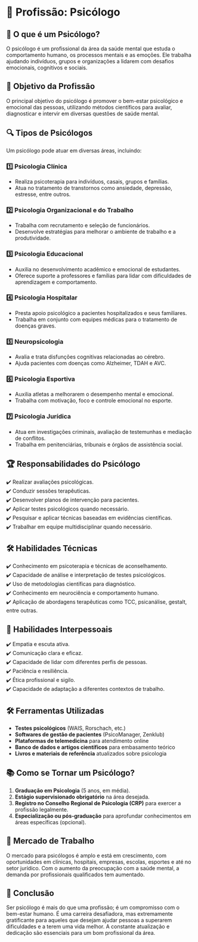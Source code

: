 # 📘 Profissão: Psicólogo

## 🧠 O que é um Psicólogo?
O psicólogo é um profissional da área da saúde mental que estuda o comportamento humano, os processos mentais e as emoções. Ele trabalha ajudando indivíduos, grupos e organizações a lidarem com desafios emocionais, cognitivos e sociais.

## 🎯 Objetivo da Profissão
O principal objetivo do psicólogo é promover o bem-estar psicológico e emocional das pessoas, utilizando métodos científicos para avaliar, diagnosticar e intervir em diversas questões de saúde mental.

## 🔍 Tipos de Psicólogos
Um psicólogo pode atuar em diversas áreas, incluindo:

### 1️⃣ **Psicologia Clínica**
- Realiza psicoterapia para indivíduos, casais, grupos e famílias.
- Atua no tratamento de transtornos como ansiedade, depressão, estresse, entre outros.

### 2️⃣ **Psicologia Organizacional e do Trabalho**
- Trabalha com recrutamento e seleção de funcionários.
- Desenvolve estratégias para melhorar o ambiente de trabalho e a produtividade.

### 3️⃣ **Psicologia Educacional**
- Auxilia no desenvolvimento acadêmico e emocional de estudantes.
- Oferece suporte a professores e famílias para lidar com dificuldades de aprendizagem e comportamento.

### 4️⃣ **Psicologia Hospitalar**
- Presta apoio psicológico a pacientes hospitalizados e seus familiares.
- Trabalha em conjunto com equipes médicas para o tratamento de doenças graves.

### 5️⃣ **Neuropsicologia**
- Avalia e trata disfunções cognitivas relacionadas ao cérebro.
- Ajuda pacientes com doenças como Alzheimer, TDAH e AVC.

### 6️⃣ **Psicologia Esportiva**
- Auxilia atletas a melhorarem o desempenho mental e emocional.
- Trabalha com motivação, foco e controle emocional no esporte.

### 7️⃣ **Psicologia Jurídica**
- Atua em investigações criminais, avaliação de testemunhas e mediação de conflitos.
- Trabalha em penitenciárias, tribunais e órgãos de assistência social.

## 🏆 Responsabilidades do Psicólogo
✔️ Realizar avaliações psicológicas.  
✔️ Conduzir sessões terapêuticas.  
✔️ Desenvolver planos de intervenção para pacientes.  
✔️ Aplicar testes psicológicos quando necessário.  
✔️ Pesquisar e aplicar técnicas baseadas em evidências científicas.  
✔️ Trabalhar em equipe multidisciplinar quando necessário.  

## 🛠 Habilidades Técnicas
✔️ Conhecimento em psicoterapia e técnicas de aconselhamento.  
✔️ Capacidade de análise e interpretação de testes psicológicos.  
✔️ Uso de metodologias científicas para diagnóstico.  
✔️ Conhecimento em neurociência e comportamento humano.  
✔️ Aplicação de abordagens terapêuticas como TCC, psicanálise, gestalt, entre outras.  

## 🤝 Habilidades Interpessoais
✔️ Empatia e escuta ativa.  
✔️ Comunicação clara e eficaz.  
✔️ Capacidade de lidar com diferentes perfis de pessoas.  
✔️ Paciência e resiliência.  
✔️ Ética profissional e sigilo.  
✔️ Capacidade de adaptação a diferentes contextos de trabalho.  

## 🛠 Ferramentas Utilizadas
- **Testes psicológicos** (WAIS, Rorschach, etc.)
- **Softwares de gestão de pacientes** (PsicoManager, Zenklub)
- **Plataformas de telemedicina** para atendimento online
- **Banco de dados e artigos científicos** para embasamento teórico
- **Livros e materiais de referência** atualizados sobre psicologia

## 📚 Como se Tornar um Psicólogo?
1. **Graduação em Psicologia** (5 anos, em média).
2. **Estágio supervisionado obrigatório** na área desejada.
3. **Registro no Conselho Regional de Psicologia (CRP)** para exercer a profissão legalmente.
4. **Especialização ou pós-graduação** para aprofundar conhecimentos em áreas específicas (opcional).

## 💼 Mercado de Trabalho
O mercado para psicólogos é amplo e está em crescimento, com oportunidades em clínicas, hospitais, empresas, escolas, esportes e até no setor jurídico. Com o aumento da preocupação com a saúde mental, a demanda por profissionais qualificados tem aumentado.

## 📌 Conclusão
Ser psicólogo é mais do que uma profissão; é um compromisso com o bem-estar humano. É uma carreira desafiadora, mas extremamente gratificante para aqueles que desejam ajudar pessoas a superarem dificuldades e a terem uma vida melhor. A constante atualização e dedicação são essenciais para um bom profissional da área.

